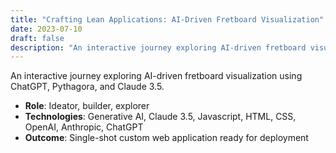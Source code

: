 ```yaml
---
title: "Crafting Lean Applications: AI-Driven Fretboard Visualization"
date: 2023-07-10
draft: false
description: "An interactive journey exploring AI-driven fretboard visualization using ChatGPT, Pythagora, and Claude 3.5."
---
```


An interactive journey exploring AI-driven fretboard visualization using ChatGPT, Pythagora, and Claude 3.5.

- **Role**: Ideator, builder, explorer
- **Technologies**: Generative AI, Claude 3.5, Javascript, HTML, CSS, OpenAI, Anthropic, ChatGPT
- **Outcome**: Single-shot custom web application ready for deployment

